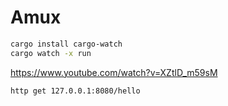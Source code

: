 # Amux

```sh
cargo install cargo-watch
cargo watch -x run
```
https://www.youtube.com/watch?v=XZtlD_m59sM

```sh
http get 127.0.0.1:8080/hello
```
